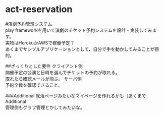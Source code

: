 act-reservation
===============

#演劇予約管理システム  
play frameworkを用いて演劇のチケット予約システムを設計・実装してみます。  
実物はHerokuかAWSで稼働予定？  
あくまでサンプルアプリケーションとして、自分で手を動かしてみることが目的。  

##ざっくりとした要件
クライアント側  
開催予定の公演と日時を選んでチケットの予約が取れる。  
取れたら確認メールが飛ぶ。
サーバ側  
予約全数を確認できること。

###Additional
就活ページみたいなマイページを作れるかも（あくまでAdditional  
管理側もグラフ管理とかしてみたいな。

